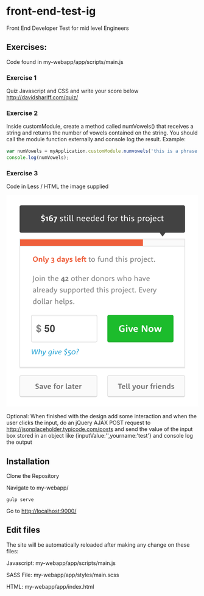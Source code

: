 # front-end-test-ig
Front End Developer Test for mid level Engineers

## Exercises:

Code found in 
my-webapp/app/scripts/main.js

### Exercise 1

Quiz Javascript and CSS and write your score below
http://davidshariff.com/quiz/

### Exercise 2

Inside customModule, create a method called numVowels() that receives a string and returns the number of vowels contained on the string.
You should call the module function externally and console log the result.
Example:  
    

```javascript
var numVowels = myApplication.customModule.numvowels('this is a phrase lets count the vowels on it');
console.log(numVowels);
```

### Exercise 3

Code in Less / HTML the image supplied

![alt text](https://github.com/deck1187hw/front-end-test-ig/blob/master/design.png "HTML markup")

Optional: When finished with the design add some interaction and when the user clicks the input, do an jQuery AJAX POST request to http://jsonplaceholder.typicode.com/posts
and send the value of the input box stored in an object like {inputValue:'',yourname:'test'} and console log the output



## Installation

Clone the Repository

Navigate to my-webapp/

    gulp serve
    
Go to [http://localhost:9000/]()

## Edit files

The site will be automatically reloaded after making any change on these files:

Javascript:
my-webapp/app/scripts/main.js

SASS File:
my-webapp/app/styles/main.scss

HTML:
my-webapp/app/index.html